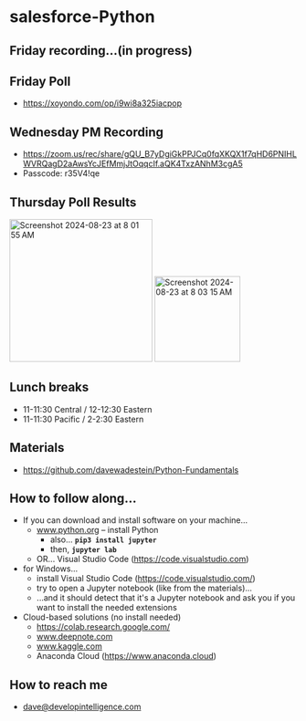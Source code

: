 # salesforce-Python

## Friday recording...(in progress)

## Friday Poll
* https://xoyondo.com/op/i9wi8a325iacpop

## Wednesday PM Recording
* https://zoom.us/rec/share/gQU_B7yDgiGkPPJCq0fqXKQX1f7qHD6PNIHLWVRQagD2aAwsYcJEfMmjJtOqqcIf.aQK4TxzANhM3cgA5
* Passcode: r35V4!qe
  
## Thursday Poll Results
<img width="250" alt="Screenshot 2024-08-23 at 8 01 55 AM" src="https://github.com/user-attachments/assets/d00abc3c-1029-42d4-aa35-2e1240a355e1">
<img width="150" alt="Screenshot 2024-08-23 at 8 03 15 AM" src="https://github.com/user-attachments/assets/81f863ed-c1d0-4580-ba6c-d72c617ad4b4">

## Lunch breaks
* 11-11:30 Central / 12-12:30 Eastern
* 11-11:30 Pacific / 2-2:30 Eastern

## Materials
* https://github.com/davewadestein/Python-Fundamentals

## How to follow along...
* If you can download and install software on your machine...
  * www.python.org – install Python
    * also... __`pip3 install jupyter`__
    * then, __`jupyter lab`__
  * OR... Visual Studio Code (https://code.visualstudio.com)
* for Windows...
  * install Visual Studio Code (https://code.visualstudio.com/)
  * try to open a Jupyter notebook (like from the materials)...
  * ...and it should detect that it's a Jupyter notebook and ask you if you want to install the needed extensions
* Cloud-based solutions (no install needed)
  * https://colab.research.google.com/
  * www.deepnote.com
  * www.kaggle.com
  * Anaconda Cloud (https://www.anaconda.cloud)


## How to reach me
* dave@developintelligence.com
